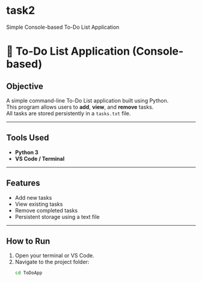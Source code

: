 # task2
Simple Console-based To-Do List Application
# 🧾 To-Do List Application (Console-based)

##  Objective
A simple command-line To-Do List application built using Python.  
This program allows users to **add**, **view**, and **remove** tasks.  
All tasks are stored persistently in a `tasks.txt` file.

---

##  Tools Used
- **Python 3**
- **VS Code / Terminal**

---

##  Features
- Add new tasks  
- View existing tasks  
- Remove completed tasks  
- Persistent storage using a text file  

---

##  How to Run
1. Open your terminal or VS Code.  
2. Navigate to the project folder:  
   ```bash
   cd ToDoApp

